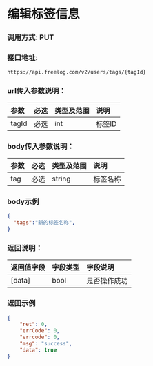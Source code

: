 # 编辑标签信息



### 调用方式: PUT



### 接口地址:

```
https://api.freelog.com/v2/users/tags/{tagId}
```



### url传入参数说明：

| 参数  | 必选 | 类型及范围 | 说明   |
| :---- | :--- | :--------- | :----- |
| tagId | 必选 | int        | 标签ID |





### body传入参数说明：

| 参数 | 必选 | 类型及范围 | 说明     |
| :--- | :--- | :--------- | :------- |
| tag  | 必选 | string     | 标签名称 |



### body示例

```json
{
  "tags":"新的标签名称",
}
```



### 返回说明：

| 返回值字段 | 字段类型 | 字段说明 |
| :--- | :--- | :--- |
| [data] | bool | 是否操作成功 |



### 返回示例

```json
{
	"ret": 0,
	"errCode": 0,
	"errcode": 0,
	"msg": "success",
	"data": true
}
```
